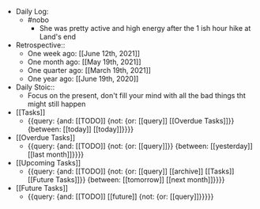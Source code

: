 - Daily Log:
    - #nobo
        - She was pretty active and high energy after the 1 ish hour hike at Land's end
- Retrospective::
    - One week ago: [[June 12th, 2021]]
    - One month ago: [[May 19th, 2021]]
    - One quarter ago: [[March 19th, 2021]]
    - One year ago: [[June 19th, 2020]]
- Daily Stoic::
    - Focus on the present, don't fill your mind with all the bad things tht might still happen
- [[Tasks]]
    - {{query: {and: [[TODO]] {not: {or: [[query]] [[Overdue Tasks]]}} {between: [[today]] [[today]]}}}}
- [[Overdue Tasks]]
    - {{query: {and: [[TODO]] {not: {or: [[query]]}} {between: [[yesterday]] [[last month]]}}}}
- [[Upcoming Tasks]]
    - {{query: {and: [[TODO]] {not: {or: [[query]] [[archive]] [[Tasks]] [[Future Tasks]]}} {between: [[tomorrow]] [[next month]]}}}}
- [[Future Tasks]]
    - {{query: {and: [[TODO]] [[future]] {not: {or: [[query]]}}}}}
